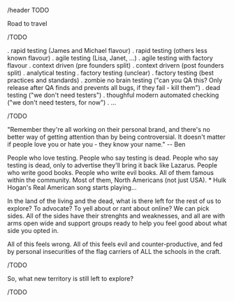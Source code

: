 /header TODO

Road to travel

/TODO

. rapid testing (James and Michael flavour)
. rapid testing (others less known flavour)
. agile testing (Lisa, Janet, ...)
. agile testing with factory flavour
. context driven (pre founders split)
. context drivern (post founders split)
. analytical testing
. factory testing (unclear)
. factory testing (best practices and standards)
. zombie no brain testing ("can you QA this? Only release after QA finds and prevents all bugs, if they fail - kill them")
. dead testing ("we don't need testers")
. thoughful modern automated checking ("we don't need testers, for now")
. ...

/TODO

"Remember they're all working on their personal brand, and there's no better way of getting attention than by being controversial. It doesn't matter if people love you or hate you - they know your name." -- Ben

People who love testing. People who say testing is dead. People who say testing is dead, only to advertise they'll bring it back like Lazarus.
People who write good books. People who write evil books. All of them famous within the community.
Most of them, North Americans (not just USA). * Hulk Hogan's Real American song starts playing...

In the land of the living and the dead, what is there left for the rest of us to explore? To advocate? To yell about or rant about online?
We can pick sides. All of the sides have their strenghts and weaknesses, and all are with arms open wide and support groups ready to help you feel good about what side you opted in.

All of this feels wrong. All of this feels evil and counter-productive, and fed by personal insecurities of the flag carriers of ALL the schools in the craft.

/TODO

So, what new territory is still left to explore?

/TODO